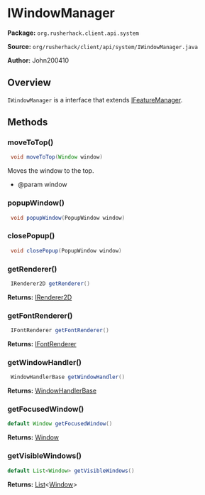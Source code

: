 # IWindowManager

**Package:** `org.rusherhack.client.api.system`

**Source:** `org/rusherhack/client/api/system/IWindowManager.java`

**Author:** John200410



## Overview

`IWindowManager` is a interface that extends [IFeatureManager](/core/feature/IFeatureManager.md).

## Methods

### moveToTop()

```java
 void moveToTop(Window window)
```

Moves the window to the top.
* @param window

### popupWindow()

```java
 void popupWindow(PopupWindow window)
```

### closePopup()

```java
 void closePopup(PopupWindow window)
```

### getRenderer()

```java
 IRenderer2D getRenderer()
```

**Returns:** [IRenderer2D](/client/api/render/IRenderer2D.md)

### getFontRenderer()

```java
 IFontRenderer getFontRenderer()
```

**Returns:** [IFontRenderer](/client/api/render/font/IFontRenderer.md)

### getWindowHandler()

```java
 WindowHandlerBase getWindowHandler()
```

**Returns:** [WindowHandlerBase](/client/api/ui/window/WindowHandlerBase.md)

### getFocusedWindow()

```java
default Window getFocusedWindow()
```

**Returns:** [Window](/client/api/feature/window/Window.md)

### getVisibleWindows()

```java
default List<Window> getVisibleWindows()
```

**Returns:** [List](https://docs.oracle.com/en/java/javase/21/docs/api/java.base/java/util/List.html)<[Window](/client/api/feature/window/Window.md)>

